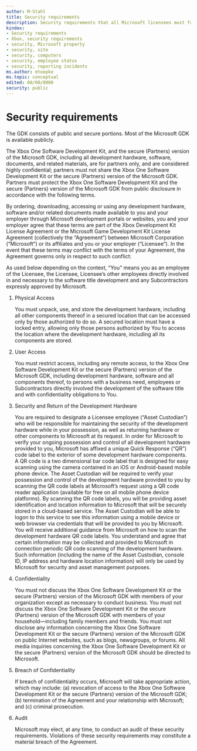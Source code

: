 ```yaml
---
author: M-Stahl
title: Security requirements
description: Security requirements that all Microsoft licensees must follow.
kindex:
- Security requirements
- Xbox, security requirements
- security, Microsoft property
- security, site
- security, computers
- security, employee status
- security, reporting incidents
ms.author: mtoepke
ms.topic: conceptual
edited: 00/00/0000
security: public
---
```


# Security requirements

The GDK consists of public and secure portions.
Most of the Microsoft GDK is available publicly.

The Xbox One Software Development Kit, and the secure (Partners) version of the Microsoft GDK, including all development hardware, software, documents, and related materials, are for partners only, and are considered highly confidential; partners must not share the Xbox One Software Development Kit or the secure (Partners) version of the Microsoft GDK.
Partners must protect the Xbox One Software Development Kit and the secure (Partners) version of the Microsoft GDK from public disclosure in accordance with the following terms.

By ordering, downloading, accessing or using any development hardware, software and/or related documents made available to you and your employer through Microsoft development portals or websites, you and your employer agree that these terms are part of the Xbox Development Kit License Agreement or the Microsoft Game Development Kit License Agreement (collectively the “Agreement”) between Microsoft Corporation (“Microsoft”) or its affiliates and you or your employer (“Licensee”). In the event that these terms may conflict with the terms of your Agreement, the Agreement governs only in respect to such conflict:
  
As used below depending on the context, “You” means you as an employee of the Licensee, the Licensee, Licensee’s other employees directly involved in and necessary to the software title development and any Subcontractors expressly approved by Microsoft.
  
1.	Physical Access

    You must unpack, use, and store the development hardware, including all other components thereof in a secured location that can be accessed only by those authorized to do so.  A secured location must have a locked entry, allowing only those persons authorized by You to access the location where the development hardware, including all its components are stored.  
  
1.	User Access
  
    You must restrict access, including any remote access, to the Xbox One Software Development Kit or the secure (Partners) version of the Microsoft GDK, including development hardware, software and all components thereof, to persons with a business need, employees or Subcontractors directly involved the development of the software title and with confidentiality obligations to You.  
  
1.	Security and Return of the Development Hardware
  
    You are required to designate a Licensee employee (“Asset Custodian”) who will be responsible for maintaining the security of the development hardware while in your possession, as well as returning hardware or other components to Microsoft at its request. In order for Microsoft to verify your ongoing possession and control of all development hardware provided to you, Microsoft has affixed a unique Quick Response (“QR”) code label to the exterior of some development hardware components. A QR code is a two dimensional bar code label that is designed for easy scanning using the camera contained in an iOS or Android-based mobile phone device. The Asset Custodian will be required to verify your possession and control of the development hardware provided to you by scanning the QR code labels at Microsoft’s request using a QR code reader application (available for free on all mobile phone device platforms). By scanning the QR code labels, you will be providing asset identification and location information to Microsoft that will be securely stored in a cloud-based service. The Asset Custodian will be able to logon to this service to see this information using a mobile device or web browser via credentials that will be provided to you by Microsoft. You will receive additional guidance from Microsoft on how to scan the development hardware QR code labels. You understand and agree that certain information may be collected and provided to Microsoft in connection periodic QR code scanning of the development hardware. Such information (including the name of the Asset Custodian, console ID, IP address and hardware location information) will only be used by Microsoft for security and asset management purposes.
  
1.	Confidentiality
  
    You must not discuss the Xbox One Software Development Kit or the secure (Partners) version of the Microsoft GDK with members of your organization except as necessary to conduct business. You must not discuss the Xbox One Software Development Kit or the secure (Partners) version of the Microsoft GDK with members of your household—including family members and friends. You must not disclose any information concerning the Xbox One Software Development Kit or the secure (Partners) version of the Microsoft GDK on public Internet websites, such as blogs, newsgroups, or forums. All media inquiries concerning the Xbox One Software Development Kit or the secure (Partners) version of the Microsoft GDK should be directed to Microsoft.
  
1.	Breach of Confidentiality
  
    If breach of confidentiality occurs, Microsoft will take appropriate action, which may include: (a) revocation of access to the Xbox One Software Development Kit or the secure (Partners) version of the Microsoft GDK; (b) termination of the Agreement and your relationship with Microsoft; and (c) criminal prosecution.
  
1.	Audit
  
    Microsoft may elect, at any time, to conduct an audit of these security requirements. Violations of these security requirements may constitute a material breach of the Agreement.